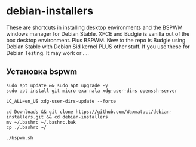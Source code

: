 # debian-installers

These are shortcuts in installing desktop environments and the BSPWM windows manager for Debian Stable.
XFCE and Budgie is vanilla out of the box desktop environment.
Plus BSPWM.
New to the repo is Budgie using Debian Stable with Debian Sid kernel PLUS other stuff.
If you use these for Debian Testing. It may work or ....

## Установка bspwm

```
sudo apt update && sudo apt upgrade -y
sudo apt install git micro exa nala xdg-user-dirs openssh-server

LC_ALL=en_US xdg-user-dirs-update --force

cd Downloads && git clone https://github.com/Waxmatuct/debian-installers.git && cd debian-installers
mv ~/.bashrc ~/.bashrc.bak
cp ./.bashrc ~/

./bspwm.sh
```
